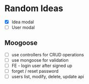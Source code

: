 # Random Ideas

- [x] Idea modal
- [ ] User modal

## Moogoose

- [ ] use controllers for CRUD operations
- [ ] use mongoose for validation
- [ ] FE - login user after signed up
- [ ] forget / reset password
- [ ] users list, modify, delete, update api